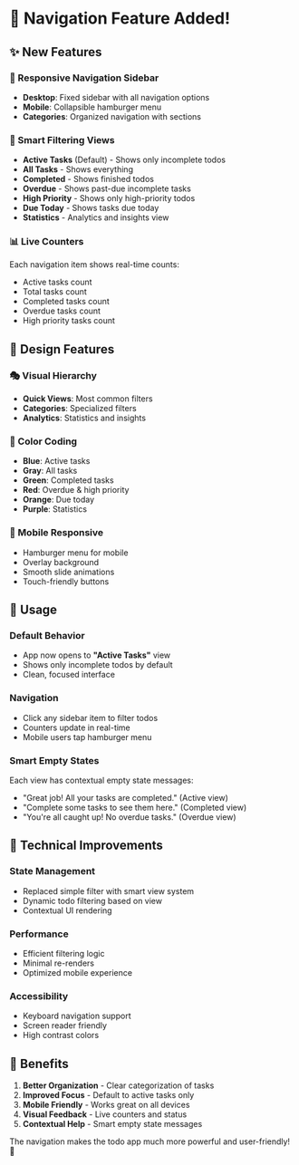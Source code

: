 # 🧭 Navigation Feature Added!

## ✨ New Features

### 📱 Responsive Navigation Sidebar
- **Desktop**: Fixed sidebar with all navigation options
- **Mobile**: Collapsible hamburger menu
- **Categories**: Organized navigation with sections

### 🎯 Smart Filtering Views
- **Active Tasks** (Default) - Shows only incomplete todos
- **All Tasks** - Shows everything
- **Completed** - Shows finished todos
- **Overdue** - Shows past-due incomplete tasks
- **High Priority** - Shows only high-priority todos
- **Due Today** - Shows tasks due today
- **Statistics** - Analytics and insights view

### 📊 Live Counters
Each navigation item shows real-time counts:
- Active tasks count
- Total tasks count
- Completed tasks count
- Overdue tasks count
- High priority tasks count

## 🎨 Design Features

### 🎭 Visual Hierarchy
- **Quick Views**: Most common filters
- **Categories**: Specialized filters
- **Analytics**: Statistics and insights

### 🌈 Color Coding
- **Blue**: Active tasks
- **Gray**: All tasks
- **Green**: Completed tasks
- **Red**: Overdue & high priority
- **Orange**: Due today
- **Purple**: Statistics

### 📱 Mobile Responsive
- Hamburger menu for mobile
- Overlay background
- Smooth slide animations
- Touch-friendly buttons

## 🚀 Usage

### Default Behavior
- App now opens to **"Active Tasks"** view
- Shows only incomplete todos by default
- Clean, focused interface

### Navigation
- Click any sidebar item to filter todos
- Counters update in real-time
- Mobile users tap hamburger menu

### Smart Empty States
Each view has contextual empty state messages:
- "Great job! All your tasks are completed." (Active view)
- "Complete some tasks to see them here." (Completed view)
- "You're all caught up! No overdue tasks." (Overdue view)

## 🔧 Technical Improvements

### State Management
- Replaced simple filter with smart view system
- Dynamic todo filtering based on view
- Contextual UI rendering

### Performance
- Efficient filtering logic
- Minimal re-renders
- Optimized mobile experience

### Accessibility
- Keyboard navigation support
- Screen reader friendly
- High contrast colors

## 🎯 Benefits

1. **Better Organization** - Clear categorization of tasks
2. **Improved Focus** - Default to active tasks only
3. **Mobile Friendly** - Works great on all devices
4. **Visual Feedback** - Live counters and status
5. **Contextual Help** - Smart empty state messages

The navigation makes the todo app much more powerful and user-friendly! 🎉